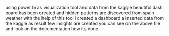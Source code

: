 using power bi  as visualization tool and data from the kaggle beautiful dash board has been created and hidden patterns are discovered from spain weather
with the help of this tool i created a dashboard a inserted data from the kaggle as result few insights are created you can see on the above file and look 
on the documentation how its done 

